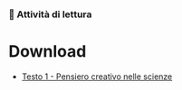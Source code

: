 ### 📖 Attività di lettura

# Download

- [Testo 1 - Pensiero creativo nelle scienze](https://github.com/astonef/orientamento-stem/blob/main/assets/texts/Pensiero_creativo_nelle_scienze.pdf)
